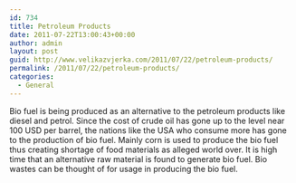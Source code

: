 ```yaml
---
id: 734
title: Petroleum Products
date: 2011-07-22T13:00:43+00:00
author: admin
layout: post
guid: http://www.velikazvjerka.com/2011/07/22/petroleum-products/
permalink: /2011/07/22/petroleum-products/
categories:
  - General
---
```

Bio fuel is being produced as an alternative to the petroleum products like diesel and petrol. Since the cost of crude oil has gone up to the level near 100 USD per barrel, the nations like the USA who consume more has gone to the production of bio fuel. Mainly corn is used to produce the bio fuel thus creating shortage of food materials as alleged world over. It is high time that an alternative raw material is found to generate bio fuel. Bio wastes can be thought of for usage in producing the bio fuel.